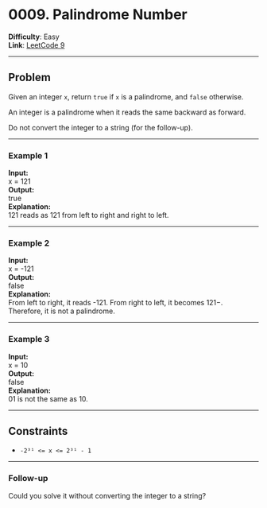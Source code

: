 # 0009. Palindrome Number

**Difficulty**: Easy  
**Link**: [LeetCode 9](https://leetcode.com/problems/palindrome-number)

---

## Problem

Given an integer `x`, return `true` if `x` is a palindrome, and `false` otherwise.

An integer is a palindrome when it reads the same backward as forward.

Do not convert the integer to a string (for the follow-up).

---

### Example 1

**Input:**  
    x = 121  
**Output:**  
    true  
**Explanation:**  
    121 reads as 121 from left to right and right to left.

---

### Example 2

**Input:**  
    x = -121  
**Output:**  
    false  
**Explanation:**  
    From left to right, it reads -121. From right to left, it becomes 121−. Therefore, it is not a palindrome.

---

### Example 3

**Input:**  
    x = 10  
**Output:**  
    false  
**Explanation:**  
    01 is not the same as 10.

---

## Constraints

- `-2³¹ <= x <= 2³¹ - 1`

---

### Follow-up

Could you solve it without converting the integer to a string?

